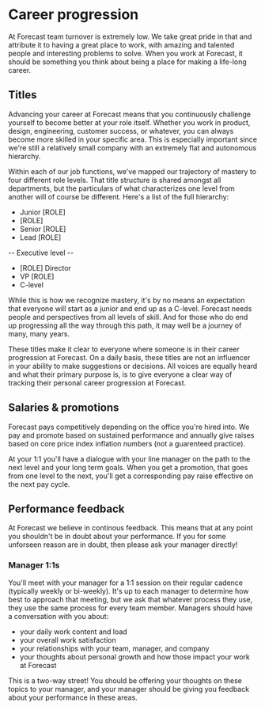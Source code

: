 # Career progression

At Forecast team turnover is extremely low. We take great pride in that and attribute it to having a great place to work, with amazing and talented people and interesting problems to solve. When you work at Forecast, it should be something you think about being a place for making a life-long career.

## Titles

Advancing your career at Forecast means that you continuously challenge yourself to become better at your role itself.
Whether you work in product, design, engineering, customer success, or whatever, you can always become more skilled in your specific area. This is especially important since we're still a relatively small company with an extremely flat and  autonomous hierarchy.

Within each of our job functions, we've mapped our trajectory of mastery to four different role levels. That title structure is shared amongst all departments, but the particulars of what characterizes one level from another will of course be different. Here's a list of the full hierarchy:

* Junior [ROLE]
* [ROLE]
* Senior [ROLE]
* Lead [ROLE]

-- Executive level --

* [ROLE] Director
* VP [ROLE]
* C-level

While this is how we recognize mastery, it's by no means an expectation that everyone will start as a junior and end up as a C-level. Forecast needs people and perspectives from all levels of skill. And for those who do end up progressing all the way through this path, it may well be a journey of many, many years.

These titles make it clear to everyone where someone is in their career progression at Forecast. On a daily basis, these titles are not an influencer in your ability to make suggestions or decisions. All voices are equally heard and what their primary purpose is, is to give everyone a clear way of tracking their personal career progression at Forecast.

## Salaries & promotions

Forecast pays competitively depending on the office you're hired into. We pay and promote based on sustained performance and annually give raises based on core price index inflation numbers (not a guarenteed practice).

At your 1:1 you'll have a dialogue with your line manager on the path to the next level and your long term goals. When you get a promotion, that goes from one level to the next, you'll get a corresponding pay raise effective on the next pay cycle.

## Performance feedback

At Forecast we believe in continous feedback. This means that at any point you shouldn't be in doubt about your performance. If you for some unforseen reason are in doubt, then please ask your manager directly!

### Manager 1:1s
You'll meet with your manager for a 1:1 session on their regular cadence (typically weekly or bi-weekly). It's up to each manager to determine how best to approach that meeting, but we ask that whatever process they use, they use the same process for every team member. Managers should have a conversation with you about:
- your daily work content and load
- your overall work satisfaction
- your relationships with your team, manager, and company
- your thoughts about personal growth and how those impact your work at Forecast

This is a two-way street! You should be offering your thoughts on these topics to your manager, and your manager should be giving you feedback about your performance in these areas.
